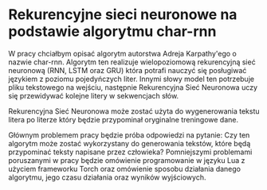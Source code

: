 # Rekurencyjne sieci neuronowe na podstawie algorytmu char-rnn
W pracy chciałbym opisać algorytm autorstwa Adreja Karpathy'ego o nazwie char-rnn. Algorytm ten realizuje wielopoziomową rekurencyjną sieć neuronową (RNN, LSTM oraz GRU) która potrafi nauczyć się posługiwać językiem z poziomu pojedyńczych liter. Innymi słowy model ten potrzebuje pliku tekstowego na wejściu, następnie Rekurencyjna Sieć Neuronowa uczy się przewidywać kolejne litery w sekwencjach słów.

Rekurencyjna Sieć Neuronowa może zostać użyta do wygenerowania tekstu litera po literze który będzie przypominał oryginalne treningowe dane.

Głównym problemem pracy będzie próba odpowiedzi na pytanie: Czy ten algorytm może zostać wykorzystany do generowania tekstów, które będą przypominać teksty napisane przez człowieka? Pomniejszymi problemami poruszanymi w pracy będzie omówienie programowanie w języku Lua z użyciem frameworku Torch oraz omówienie sposobu działania danego algorytmu, jego czasu działania oraz wyników wyjściowych. 
